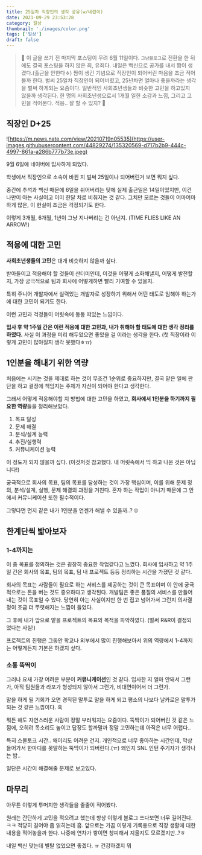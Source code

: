 ```yaml
---
title: 25일차 직장인의 생각 공유(w/네린이)
date: 2021-09-29 23:53:28
category: 일상
thumbnail: './images/color.png'
tags: ['일상']
draft: false
---
```


> 🥲 이 글을 쓰기 전 마지막 포스팅이 무려 6월 11일이다. `그냥블로그`로 전환을 한 뒤에도 결국 포스팅을 하지 않은 죄, 유죄다. 
> 내일은 백신으로 공가를 내서 짬이 생겼다.(출근을 안한다ㅎ) 짬이 생긴 기념으로 직장인이 되어버린 마음을 조금 적어볼까 한다.
> 벌써 25일차 직장인이 되어버렸고, 25년차면 얼마나 좋을까라는 생각을 벌써 하게되는 요즘이다.
> 일반적인 사회초년생들과 비슷한 고민을 하고있지 않을까 생각된다. 한 명의 사회초년생으로서 1개월 일한 소감과 느낌, 그리고 고민을 적어본다. 적응.. 잘 할 수 있지? 👀


## 직장인 D+25

![https://m.news.nate.com/view/20210719n05535](https://user-images.githubusercontent.com/44829274/135320569-d717b2b9-444c-4997-861a-a286b777b73e.jpeg)


9월 6일에 네이버에 입사하게 되었다.

학생에서 직장인으로 소속이 바뀐 지 벌써 25일이나 되어버린거 보면 뭐지 싶다.

중간에 추석과 백신 때문에 6일을 쉬어버리는 탓에 실제 출근일은 14일이었지만, 이건 나만이 아는 사실이고 이미 한달 차로 비춰지는 것 같다.
그치만 모르는 것들이 어마어마하게 많은, 이 현실이 조금은 걱정되기도 한다.

이렇게 3개월, 6개월, 1년이 그냥 지나버리는 건 아닌지.
(TIME FLIES LIKE AN ARROW!)


## 적응에 대한 고민

**사회초년생들의 고민**은 대개 비슷하지 않을까 싶다.

받아들이고 적응해야 할 것들이 산더미인데, 이것을 어떻게 소화해낼지, 어떻게 발전할지,
가장 궁극적으로 팀과 회사에 어떻게하면 빨리 기여할 수 있을지.

특히 주니어 개발자에서 실력있는 개발자로 성장하기 위해서 어떤 태도로 임해야 하는가에 대한 고민이 되기도 한다.

이런 고민과 걱정들이 머릿속에 둥둥 떠있는 느낌이다.

**입사 후 약 1주일 간은 이런 적응에 대한 고민과, 내가 취해야 할 태도에 대한 생각 정리를 하였다.** 사실 이 과정을 미리 해두었으면 좋았을 걸 이라는 생각을 한다. (첫 직장이라 이렇게 고민이 많아질지 생각 못했다ㅎㅠ)


## 1인분을 해내기 위한 역량

처음에는 시키는 것을 제대로 하는 것이 무조건 1순위로 중요하지만, 결국 맡은 일에 판단을 하고 결정에 책임지는 주체가 자신이 되어야 한다고 생각한다.

그래서 어떻게 적응해야할 지 방법에 대한 고민을 하였고, **회사에서 1인분을 하기까지 필요한 역량**들을 정리해보았다.

1. 목표 달성
2. 문제 해결
3. 분석/설계 능력 
4. 추진/실행력
5. 커뮤니케이션 능력

이 정도가 되지 않을까 싶다. (이것저것 참고했다. 내 머릿속에서 띡 하고 나온 것은 아닙니다!)

궁극적으로 회사의 목표, 팀의 목표를 달성하는 것이 가장 핵심이며, 이를 위해 문제 정의, 분석/설계, 실행, 문제 해결의 과정을 거친다. 혼자 하는 작업이 아니기 때문에 그 안에서 커뮤니케이션 또한 필수적이다.

그렇다면 먼지 같은 내가 1인분을 언젠가 해낼 수 있을까..? 🙄


## 한계단씩 밟아보자

### 1-4까지는

이 중 목표를 정의하는 것은 굉장히 중요한 작업같다고 느꼈다. 회사에 입사하고 약 1주일 간은 회사의 목표, 팀의 목표, 팀 내 프로젝트 등등 정리하는 시간을 가졌던 것 같다. 

회사의 목표는 사람들이 필요로 하는 서비스를 제공하는 것이 큰 목표이며 이 안에 궁극적으로는 돈을 버는 것도 중요하다고 생각된다. 개발팀은 좋은 품질의 서비스를 만들어내는 것이 목표일 수 있다. 당연히 아는 사실이지만 한 번 집고 넘어가서 그런지 의사결정이 조금 더 뚜렷해지는 느낌이 들었다.

그 후에 내가 앞으로 맡을 프로젝트의 목표와 목적을 파악하였다. (벌써 R&R이 결정되었다는 사실!)

프로젝트의 진행은 그동안 학교나 외부에서 많이 진행해보아서 위의 역량에서 1-4까지는 어떻게든지 기본은 하겠지 싶다.

### 소통 뚝딱이

그러나 요새 가장 어려운 부분이 **커뮤니케이션**인 것 같다. 입사한 지 얼마 안돼서 그런가, 아직 팀원들과 라포가 형성되지 않아서 그런가, 비대면이어서 더 그런가.

말을 하게 될 기회가 오면 경직된 말투로 말을 하게 되고 평소의 나보다 날카로운 말투가 되는 것 같은 느낌이다. 흑

뭐든 해도 자연스러운 사람이 정말 부러워지는 요즘이다. 뚝딱이가 되어버린 것 같은 느낌에, 오히려 목소리도 높이고 답장도 할까말까 정말 고민하는데 아직은 너무 어렵다..

특히 스몰토크 시간.. 왜이리도 어려운 건지. 개인적으로 너무 좋아하는 시간인데, 막상 들어가서 한마디를 못말하는 뚝딱이가 되버린다.(ㅠ) 왜인지 SNL 인턴 주기자가 생각나는 밤..

일단은 시간이 해결해줄 문제로 보고있다.


## 마무리

아무튼 이렇게 투머치한 생각들을 줄줄이 적어봤다.

원래는 간단하게 고민을 적으려고 했는데 항상 이렇게 블로그 쓰다보면 너무 길어진다. ㅋㅋ 적당히 길어야 좀 읽히는데 흠. 앞으로는 가끔 이렇게 기록용으로 직장 생활에 대한 내용을 적어놓을까 한다. 나중에 연차가 쌓이면 창피해서 지울지도 모르겠지만..?ㅎ

내일 백신 맞는데 별탈 없었으면 좋겠다. ㅠ 건강하겠지 뭐
